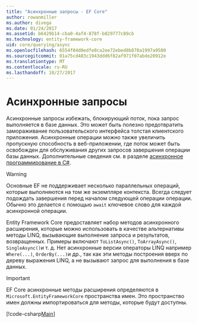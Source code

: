 ```yaml
---
title: "Асинхронные запросы - EF Core"
author: rowanmiller
ms.author: divega
ms.date: 01/24/2017
ms.assetid: b6429b14-cba0-4af4-878f-b829777c89cb
ms.technology: entity-framework-core
uid: core/querying/async
ms.openlocfilehash: 6554f04d0edfe0ca2ee72ebed8b878a1997a9500
ms.sourcegitcommit: 01a75cd483c1943ddd6f82af971f07abde20912e
ms.translationtype: MT
ms.contentlocale: ru-RU
ms.lasthandoff: 10/27/2017
---
```

# <a name="asynchronous-queries"></a>Асинхронные запросы

Асинхронные запросы избежать, блокирующий поток, пока запрос выполняется в базе данных. Это может быть полезно предотвратить замораживание пользовательского интерфейса толстая клиентского приложения. Асинхронные операции можно также увеличить пропускную способность в веб-приложении, где поток может быть освобожден для обслуживания других запросов завершения операции базы данных. Дополнительные сведения см. в разделе [асинхронное программирование в C#](https://docs.microsoft.com/dotnet/csharp/async).

> [!WARNING]  
> Основные EF не поддерживает несколько параллельных операций, которые выполняются на том же экземпляре контекста. Всегда следует подождать завершения перед началом следующей операции операции. Обычно это делается с помощью `await` ключевое слово для каждой асинхронной операции.

Entity Framework Core предоставляет набор методов асинхронного расширения, которые можно использовать в качестве альтернативы методы LINQ, вызывающие выполнение запроса и результатов, возвращенных. Примеры включают `ToListAsync()`, `ToArrayAsync()`, `SingleAsync()`и т. д. Нет асинхронные версии операторы LINQ например `Where(...)`, `OrderBy(...)`и др., так как эти методы построения вверх по дереву выражения LINQ, а не вызывают запрос для выполнения в базе данных.

> [!IMPORTANT]  
> EF Core асинхронные методы расширения определяются в `Microsoft.EntityFrameworkCore` пространства имен. Это пространство имен должны импортироваться для методы, которые будут доступны.

[!code-csharp[Main](../../../samples/core/Querying/Querying/Async/Sample.cs#Sample)]
